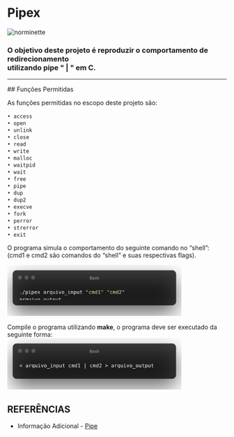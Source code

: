 # Pipex
![norminette](https://github.com/andersonhsporto/ft-pipex/workflows/norminette/badge.svg)
### O objetivo deste projeto é reproduzir o comportamento de  redirecionamento <br> utilizando pipe " | " em C.
<hr>
## Funções Permitidas



As funções permitidas no escopo deste projeto são:
```
• access
• open
• unlink
• close
• read
• write
• malloc
• waitpid
• wait
• free
• pipe
• dup
• dup2
• execve
• fork
• perror
• strerror
• exit
```
O programa simula o comportamento do seguinte comando no “shell”: (cmd1 e cmd2 são comandos do “shell” e suas respectivas flags).

<img src="https://github.com/andersonhsporto/ft-pipex/blob/main/img/Bash.png" width="400" height=auto/>

Compile o programa utilizando **make**, o programa deve ser executado da seguinte forma:
<img src="https://github.com/andersonhsporto/ft-pipex/blob/main/img/Bash2.png" width="400" height=auto/>


##



## REFERÊNCIAS
* Informação Adicional - [Pipe](https://www.ppgia.pucpr.br/pt/arquivos/techdocs/linux/foca-iniciante/ch-redir.html)
